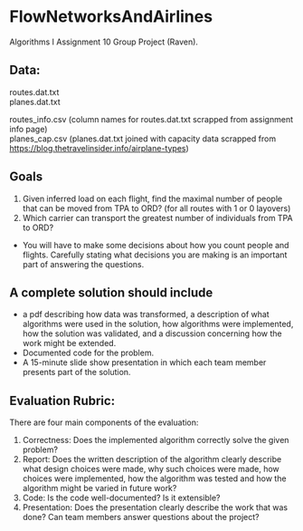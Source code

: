 # FlowNetworksAndAirlines
Algorithms I Assignment 10 Group Project (Raven). 



## Data:  
routes.dat.txt  
planes.dat.txt  
  
routes_info.csv (column names for routes.dat.txt scrapped from assignment info page)  
planes_cap.csv (planes.dat.txt joined with capacity data scrapped from https://blog.thetravelinsider.info/airplane-types)  


## Goals
1.	Given inferred load on each flight, find the maximal number of people that can be moved from TPA to ORD? (for all routes with 1 or 0 layovers)  
2.	Which carrier can transport the greatest number of individuals from TPA to ORD?  

* You will have to make some decisions about how you count people and flights.  Carefully stating what decisions you are making is an important part of answering the questions.
  
  
  
## A complete solution should include 
*	a pdf describing how data was transformed, a description of what algorithms were used in the solution, how algorithms were implemented, how the solution was validated, and a discussion concerning how the work might be extended.  
*	Documented code for the problem.  
*	A 15-minute slide show presentation in which each team member presents part of the solution.  


## Evaluation Rubric:
There are four main components of the evaluation:
1.	Correctness: Does the implemented algorithm correctly solve the given problem?
2.	Report: Does the written description of the algorithm clearly describe what design choices were made, why such choices were made, how choices were implemented, how the algorithm was tested and how the algorithm might be varied in future work?
3.	Code: Is the code well-documented?  Is it extensible?
4.	Presentation: Does the presentation clearly describe the work that was done?  Can team members answer questions about the project?  
